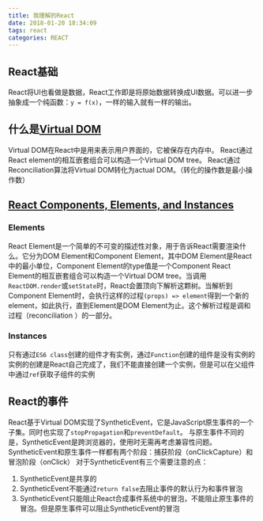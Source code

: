 ```yaml
---
title: 我理解的React
date: 2018-01-20 18:34:09
tags: react
categories: REACT
---
```


## React基础
React将UI也看做是数据，React工作即是将原始数据转换成UI数据。可以进一步抽象成一个纯函数：`y = f(x)`，一样的输入就有一样的输出。

## 什么是[Virtual DOM](https://reactjs.org/docs/faq-internals.html)
Virtual DOM在React中是用来表示用户界面的，它被保存在内存中。
React通过React element的相互嵌套组合可以构造一个Virtual DOM tree。
React通过Reconciliation算法将Virtual DOM转化为actual DOM。（转化的操作数是最小操作数）

## [React Components, Elements, and Instances](https://reactjs.org/blog/2015/12/18/react-components-elements-and-instances.html)
### Elements
React Element是一个简单的不可变的描述性对象，用于告诉React需要渲染什么。它分为DOM Element和Component Element，其中DOM Element是React中的最小单位，Component Element的type值是一个Component
React Element的相互嵌套组合可以构造一个Virtual DOM tree。当调用`ReactDOM.render`或`setState`时，React会置顶向下解析这颗树。当解析到Component Element时，会执行这样的过程`(props) => element`得到一个新的element，如此执行，直到Element是DOM Element为止。这个解析过程是调和过程（reconciliation ）的一部分。

### Instances
只有通过`ES6 class`创建的组件才有实例，通过`Function`创建的组件是没有实例的
实例的创建是React自己完成了，我们不能直接创建一个实例，但是可以在父组件中通过`ref`获取子组件的实例

## React的事件
React基于Virtual DOM实现了SyntheticEvent，它是JavaScript原生事件的一个子集。同时也实现了`stopPropagation`和`preventDefault`。
与原生事件不同的是，SyntheticEvent是跨浏览器的，使用时无需再考虑兼容性问题。
SyntheticEvent和原生事件一样都有两个阶段：捕获阶段（onClickCapture）和冒泡阶段（onClick）
对于SyntheticEvent有三个需要注意的点：
1. SyntheticEvent是共享的
2. SyntheticEvent不能通过`return false`去阻止事件的默认行为和事件冒泡
3. SyntheticEvent只能阻止React合成事件系统中的冒泡，不能阻止原生事件的冒泡。但是原生事件可以阻止SyntheticEvent的冒泡
